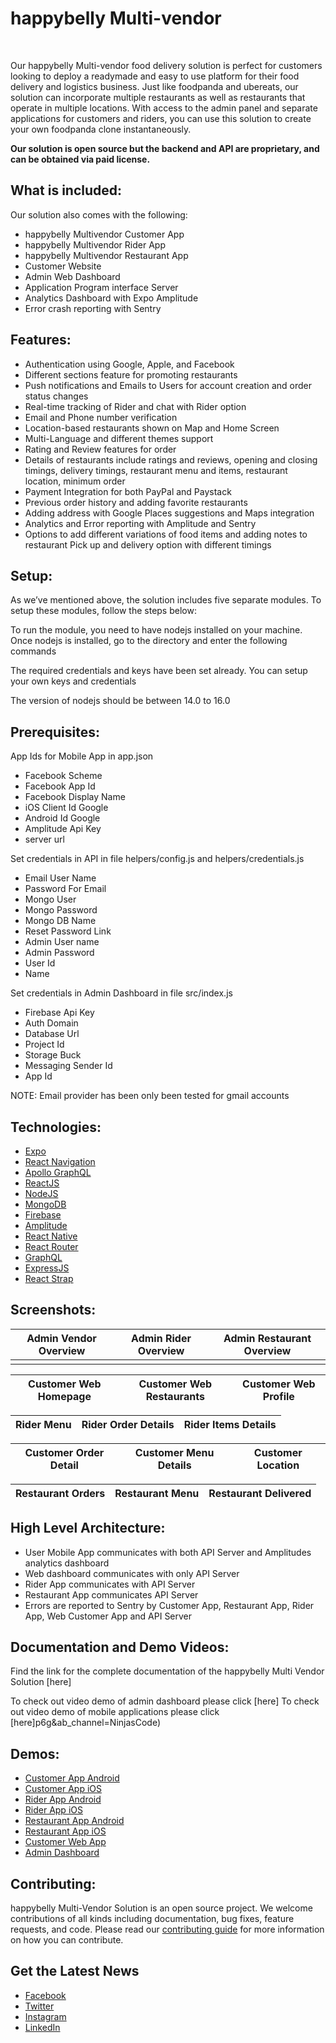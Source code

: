 # happybelly Multi-vendor



<br/>

Our happybelly Multi-vendor food delivery solution is perfect for customers looking to deploy a readymade and easy to use platform for their food delivery and logistics business. Just like foodpanda and ubereats, our solution can incorporate multiple restaurants as well as restaurants that operate in multiple locations. With access to the admin panel and separate applications for customers and riders, you can use this solution to create your own foodpanda clone instantaneously.

<b>Our solution is open source but the backend and API are proprietary, and can be obtained via paid license.</b>

## What is included:

Our solution also comes with the following:

- happybelly Multivendor Customer App
- happybelly Multivendor Rider App
- happybelly Multivendor Restaurant App
- Customer Website
- Admin Web Dashboard
- Application Program interface Server
- Analytics Dashboard with Expo Amplitude
- Error crash reporting with Sentry

## Features:

- Authentication using Google, Apple, and Facebook
- Different sections feature for promoting restaurants
- Push notifications and Emails to Users for account creation and order status changes
- Real-time tracking of Rider and chat with Rider option
- Email and Phone number verification
- Location-based restaurants shown on Map and Home Screen
- Multi-Language and different themes support
- Rating and Review features for order
- Details of restaurants include ratings and reviews, opening and closing timings, delivery timings, restaurant menu and items, restaurant location, minimum order
- Payment Integration for both PayPal and Paystack
- Previous order history and adding favorite restaurants
- Adding address with Google Places suggestions and Maps integration
- Analytics and Error reporting with Amplitude and Sentry
- Options to add different variations of food items and adding notes to restaurant
  Pick up and delivery option with different timings

## Setup:

As we’ve mentioned above, the solution includes five separate modules. To setup these modules, follow the steps below:

To run the module, you need to have nodejs installed on your machine. Once nodejs is installed, go to the directory and enter the following commands

The required credentials and keys have been set already. You can setup your own keys and credentials

The version of nodejs should be between 14.0 to 16.0



## Prerequisites:

App Ids for Mobile App in app.json

- Facebook Scheme
- Facebook App Id
- Facebook Display Name
- iOS Client Id Google
- Android Id Google
- Amplitude Api Key
- server url

Set credentials in API in file helpers/config.js and helpers/credentials.js

- Email User Name
- Password For Email
- Mongo User
- Mongo Password
- Mongo DB Name
- Reset Password Link
- Admin User name
- Admin Password
- User Id
- Name

Set credentials in Admin Dashboard in file src/index.js

- Firebase Api Key
- Auth Domain
- Database Url
- Project Id
- Storage Buck
- Messaging Sender Id
- App Id

NOTE: Email provider has been only been tested for gmail accounts

## Technologies:

- [Expo](https://expo.dev/)
- [React Navigation](https://reactnavigation.org/)
- [Apollo GraphQL](https://www.apollographql.com/)
- [ReactJS](https://reactjs.org/)
- [NodeJS](https://nodejs.org/en/)
- [MongoDB](https://www.mongodb.com/)
- [Firebase](https://firebase.google.com/)
- [Amplitude](https://amplitude.com/)
- [React Native](https://reactnative.dev/)
- [React Router](https://reactrouter.com/)
- [GraphQL](https://graphql.org/)
- [ExpressJS](https://expressjs.com/)
- [React Strap](https://reactstrap.github.io/)

## Screenshots:

|  Admin Vendor Overview   |   Admin Rider Overview   | Admin Restaurant Overview |
| :----------------------: | :----------------------: | :-----------------------: |
|  |   |

|     Customer Web Homepage      |    Customer Web Restaurants    |      Customer Web Profile      |
| :----------------------------: | :----------------------------: | :----------------------------: |


|        Rider Menu         |    Rider Order Details    |    Rider Items Details    |
| :-----------------------: | :-----------------------: | :-----------------------: |


|    Customer Order Detail     |    Customer Menu Details     |      Customer Location       |
| :--------------------------: | :--------------------------: | :--------------------------: |

|       Restaurant Orders       |        Restaurant Menu         |      Restaurant Delivered      |
| :---------------------------: | :----------------------------: | :----------------------------: |


## High Level Architecture:



- User Mobile App communicates with both API Server and Amplitudes analytics dashboard
- Web dashboard communicates with only API Server
- Rider App communicates with API Server
- Restaurant App communicates API Server
- Errors are reported to Sentry by Customer App, Restaurant App, Rider App, Web Customer App and API Server

## Documentation and Demo Videos:

Find the link for the complete documentation of the happybelly Multi Vendor Solution [here]

To check out video demo of admin dashboard please click [here]
To check out video demo of mobile applications please click [here]p6g&ab_channel=NinjasCode)

## Demos:

- [Customer App Android](https://play.google.com/store/apps/details?id=com.happybelly.multivendor)
- [Customer App iOS](https://apps.apple.com/pk/app/happybelly-multivendor/id1526488093)
- [Rider App Android](https://play.google.com/store/apps/details?id=com.happybelly.multirider)
- [Rider App iOS](https://apps.apple.com/pk/app/happybelly-mulitvendor-rider/id1526674511)
- [Restaurant App Android](https://play.google.com/store/apps/details?id=multivendor.happybelly.restaurant)
- [Restaurant App iOS](https://apps.apple.com/pk/app/happybelly-multivendor-restaurant/id1526672537)
- [Customer Web App](https://pensive-liskov-5320d4.netlify.app)
- [Admin Dashboard](https://practical-minsky-95a652.netlify.app/)

## Contributing:

happybelly Multi-Vendor Solution is an open source project. We welcome contributions of all kinds including documentation, bug fixes, feature requests, and code. Please read our [contributing guide](./contributing/contributing.md) for more information on how you can contribute.

## Get the Latest News

- [Facebook](https://www.facebook.com/happybelly)
- [Twitter](https://twitter.com/happybellyA)
- [Instagram](https://www.instagram.com/happybelly.nb/)
- [LinkedIn](https://www.linkedin.com/company/14583783/)




